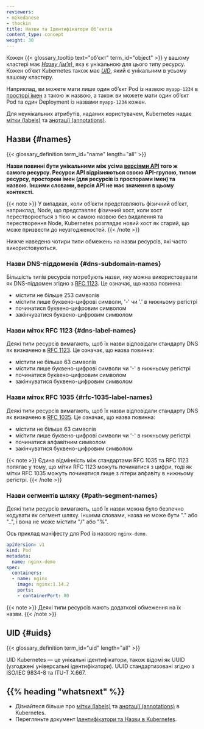 ```yaml
---
reviewers:
- mikedanese
- thockin
title: Назви та Ідентифікатори Обʼєктів
content_type: concept
weight: 30
---
```


<!-- overview -->

Кожен {{< glossary_tooltip text="обʼєкт" term_id="object" >}} у вашому кластері має [_Назву (імʼя)_](#names), яка є унікальною для цього типу ресурсу. Кожен обʼєкт Kubernetes також має [_UID_](#uids), який є унікальним в усьому вашому кластеру.

Наприклад, ви можете мати лише один обʼєкт Pod із назвою `myapp-1234` в [просторі імен](/docs/concepts/overview/working-with-objects/namespaces/) з такою ж назвою, а також ви можете мати один обʼєкт Pod та один Deployment із назвами `myapp-1234` кожен.

Для неунікальних атрибутів, наданих користувачем, Kubernetes надає [мітки (labels)](/docs/concepts/overview/working-with-objects/labels/) та [анотації (annotations)](/docs/concepts/overview/working-with-objects/annotations/).

<!-- body -->

## Назви {#names}

{{< glossary_definition term_id="name" length="all" >}}

**Назви повинні бути унікальними між усіма [версіями API](/docs/concepts/overview/kubernetes-api/#api-groups-and-versioning) того ж самого ресурсу. Ресурси API відрізняються своєю API-групою, типом ресурсу, простором імен (для ресурсів із просторами імен) та назвою. Іншими словами, версія API не має значення в цьому контексті.**

{{< note >}}
У випадках, коли обʼєкти представляють фізичний обʼєкт, наприклад, Node, що представляє фізичний хост, коли хост перестворюється з тією ж самою назвою без видалення та перестворення Node, Kubernetes розглядає новий хост як старий, що може призвести до неузгодженостей.
{{< /note >}}

Нижче наведено чотири типи обмежень на назви ресурсів, які часто використовуються.

### Назви DNS-піддоменів {#dns-subdomain-names}

Більшість типів ресурсів потребують назви, яку можна використовувати як DNS-піддомен згідно з [RFC 1123](https://tools.ietf.org/html/rfc1123). Це означає, що назва повинна:

- містити не більше 253 символів
- містити лише буквено-цифрові символи, '-' чи '.' в нижньому регістрі
- починатися буквено-цифровим символом
- закінчуватися буквено-цифровим символом

### Назви міток RFC 1123 {#dns-label-names}

Деякі типи ресурсів вимагають, щоб їх назви відповідали стандарту DNS як визначено в [RFC 1123](https://tools.ietf.org/html/rfc1123). Це означає, що назва повинна:

- містити не більше 63 символів
- містити лише буквено-цифрові символи чи '-' в нижньому регістрі
- починатися буквено-цифровим символом
- закінчуватися буквено-цифровим символом

### Назви міток RFC 1035 {#rfc-1035-label-names}

Деякі типи ресурсів вимагають, щоб їх назви відповідали стандарту DNS як визначено в [RFC 1035](https://tools.ietf.org/html/rfc1035). Це означає, що назва повинна:

- містити не більше 63 символів
- містити лише буквено-цифрові символи чи '-' в нижньому регістрі
- починатися алфавітним символом
- закінчуватися буквено-цифровим символом

{{< note >}}
Єдина відмінність між стандартами RFC 1035 та RFC 1123 полягає у тому, що мітки RFC 1123 можуть починатися з цифри, тоді як мітки RFC 1035 можуть починатися
лише з літери алфавіту в нижньому регістрі.
{{< /note >}}

### Назви сегментів шляху {#path-segment-names}

Деякі типи ресурсів вимагають, щоб їх назви можна було безпечно кодувати як сегмент шляху. Іншими словами, назва не може бути "." або "..", і вона не може
містити "/" або "%".

Ось приклад маніфесту для Pod із назвою `nginx-demo`.

```yaml
apiVersion: v1
kind: Pod
metadata:
  name: nginx-demo
spec:
  containers:
  - name: nginx
    image: nginx:1.14.2
    ports:
    - containerPort: 80
```

{{< note >}}
Деякі типи ресурсів мають додаткові обмеження на їх назви.
{{< /note >}}

## UID {#uids}

{{< glossary_definition term_id="uid" length="all" >}}

UID Kubernetes — це унікальні ідентифікатори, також відомі як UUID (узгоджені універсальні ідентифікатори). UUID стандартизовані згідно з ISO/IEC 9834-8 та ITU-T X.667.

## {{% heading "whatsnext" %}}

- Дізнайтеся більше про [мітки (labels)](/docs/concepts/overview/working-with-objects/labels/) та [анотації (annotations)](/docs/concepts/overview/working-with-objects/annotations/) в Kubernetes.
- Перегляньте документ [Ідентифікатори та Назви в Kubernetes](https://git.k8s.io/design-proposals-archive/architecture/identifiers.md).
